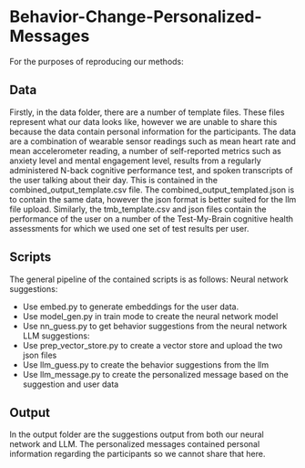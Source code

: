 # Behavior-Change-Personalized-Messages
For the purposes of reproducing our methods:

## Data
Firstly, in the data folder, there are a number of template files. These files represent what our data looks like, however we are unable to share this because the data contain personal information for the participants. The data are a combination of wearable sensor readings such as mean heart rate and mean accelerometer reading, a number of self-reported metrics such as anxiety level and mental engagement level, results from a regularly administered N-back cognitive performance test, and spoken transcripts of the user talking about their day. This is contained in the combined_output_template.csv file. The combined_output_templated.json is to contain the same data, however the json format is better suited for the llm file upload. 
Similarly, the tmb_template.csv and json files contain the performance of the user on a number of the Test-My-Brain cognitive health assessments for which we used one set of test results per user.

## Scripts
The general pipeline of the contained scripts is as follows:
Neural network suggestions:
* Use embed.py to generate embeddings for the user data.
* Use model_gen.py in train mode to create the neural network model
* Use nn_guess.py to get behavior suggestions from the neural network
LLM suggestions:
* Use prep_vector_store.py to create a vector store and upload the two json files
* Use llm_guess.py to create the behavior suggestions from the llm
* Use llm_message.py to create the personalized message based on the suggestion and user data

## Output
In the output folder are the suggestions output from both our neural network and LLM. The personalized messages contained personal information regarding the participants so we cannot share that here.
